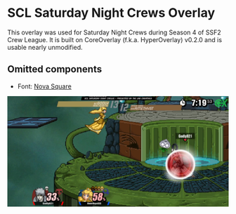 # SCL Saturday Night Crews Overlay
This overlay was used for Saturday Night Crews during Season 4 of SSF2 Crew League. It is built on CoreOverlay (f.k.a. HyperOverlay) v0.2.0 and is usable nearly unmodified.

## Omitted components
- Font: [Nova Square](https://fonts.google.com/specimen/Nova+Square)

![SNC Overlay Screenshot](ss.jpg)